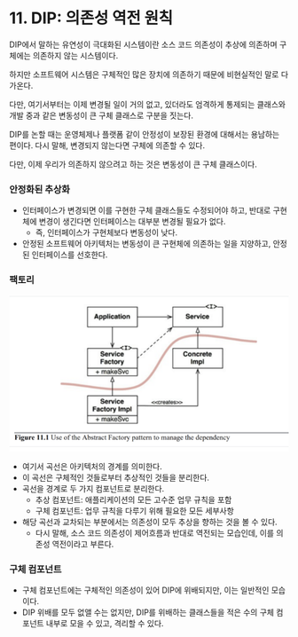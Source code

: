 # 11. DIP: 의존성 역전 원칙

DIP에서 말하는 유연성이 극대화된 시스템이란 소스 코드 의존성이 추상에 의존하며 구체에는 의존하지 않는 시스템이다.

하지만 소프트웨어 시스템은 구체적인 많은 장치에 의존하기 때문에 비현실적인 말로 다가온다.

다만, 여기서부터는 이제 변경될 일이 거의 없고, 있더라도 엄격하게 통제되는 클래스와 개발 중과 같은 변동성이 큰 구체 클래스로 구분을 짓는다.

DIP를 논할 때는 운영체제나 플랫폼 같이 안정성이 보장된 환경에 대해서는 용남하는 편이다. 다시 말해, 변경되지 않는다면 구체에 의존할 수 있다.

다만, 이제 우리가 의존하지 않으려고 하는 것은 변동성이 큰 구체 클래스이다.

### 안정화된 추상화

- 인터페이스가 변경되면 이를 구현한 구체 클래스들도 수정되어야 하고, 반대로 구현체에 변경이 생긴다면 인터페이스는 대부분 변경될 필요가 없다.
    - 즉, 인터페이스가 구현체보다 변동성이 낮다.
- 안정된 소프트웨어 아키텍처는 변동성이 큰 구현체에 의존하는 일을 지양하고, 안정된 인터페이스를 선호한다.

### 팩토리

![DIP](../images/03_DIP.png)

- 여기서 곡선은 아키텍처의 경계를 의미한다.
- 이 곡선은 구체적인 것들로부터 추상적인 것들을 분리한다.
- 곡선을 경계로 두 가지 컴포넌트로 분리한다.
    - 추상 컴포넌트: 애플리케이션의 모든 고수준 업무 규칙을 포함
    - 구체 컴포넌트: 업무 규칙을 다루기 위해 필요한 모든 세부사항
- 해당 곡선과 교차되는 부분에서는 의존성이 모두 추상을 향하는 것을 볼 수 있다.
    - 다시 말해, 소스 코드 의존성이 제어흐름과 반대로 역전되는 모습인데, 이를 의존성 역전이라고 부른다.

### 구체 컴포넌트

- 구체 컴포넌트에는 구체적인 의존성이 있어 DIP에 위배되지만, 이는 일반적인 모습이다.
- DIP 위배를 모두 없앨 수는 없지만, DIP를 위배하는 클래스들을 적은 수의 구체 컴포넌트 내부로 모을 수 있고, 격리할 수 있다.